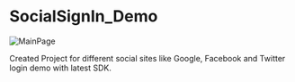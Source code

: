 # SocialSignIn_Demo

![MainPage](https://github.com/WasimMemon/SocialSignIn_Demo/blob/master/index.png)

Created Project for different social sites like Google, Facebook and Twitter login demo with latest SDK.
